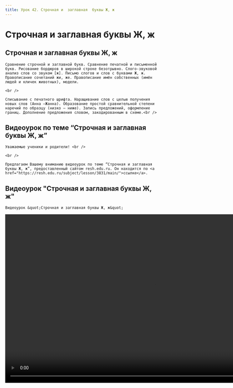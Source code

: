 ```yaml
---
title: Урок 42. Строчная и  заглавная  буквы Ж, ж 
---
```


# Строчная и  заглавная  буквы Ж, ж 

## Строчная и заглавная буквы Ж, ж

<p>
	Сравнение строчной и заглавной букв. Сравнение печатной и письменной букв. Рисование бордюров в широкой строке безотрывно. Слого-звуковой анализ слов со звуком [ж]. Письмо слогов и слов с буквами Ж, ж. Правописание сочетаний жи, же. Правописание имён собственных (имён людей и кличек животных), модели.
</p>
<p>
	<br />
</p>
<p>
	Списывание с печатного шрифта. Наращивание слов с целью получения новых слов (Анна –Жанна). Образование простой сравнительной степени наречий по образцу (низко – ниже). Запись предложений, оформление границ. Дополнение предложения словом, закодированным в схеме.<br />
</p>

## Видеоурок по теме “Строчная и заглавная буквы Ж, ж”

<p>
	Уважаемые ученики и родители! <br /> 
</p>
<p>
	<br /> 
</p>
<p>
	Предлагаем Вашему вниманию видеоурок по теме “Строчная и заглавная буквы Ж, ж”, предоставленный сайтом resh.edu.ru. Он находится по <a href="https://resh.edu.ru/subject/lesson/3831/main/">ссылке</a>.
</p>

## Видеоурок "Строчная и заглавная буквы Ж, ж"

<p>
	Видеоурок &quot;Строчная и заглавная буквы Ж, ж&quot;
</p>


<video width="960" height="540" controls>
  <source src="https://vod-progressive.akamaized.net/exp=1667466182~acl=%2Fvimeo-prod-skyfire-std-us%2F01%2F4545%2F12%2F322725211%2F1254873090.mp4~hmac=7b556201a4120f6f570f70c258a699b92773b0365de453df3aeb2c339d9feedf/vimeo-prod-skyfire-std-us/01/4545/12/322725211/1254873090.mp4" type="video/mp4">
Your browser does not support the video tag.
</video>
